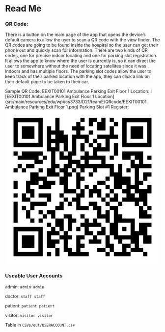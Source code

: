 # Read Me

### QR Code:

There is a button on the main page of the app that opens the device’s default camera to allow the user to scan a QR code with the view finder. The QR codes are going to be found inside the hospital so the user can get their phone out and quickly scan for information. There are two kinds of QR codes, one for precise indoor locating and one for parking slot registration. It allows the app to know where the user is currently is, so it can direct the user to somewhere without the need of locating satellites since it was indoors and has multiple floors. The parking slot codes allow the user to keep track of their parked location with the app, they can click a link on their default page to be taken to their car.

Sample QR Code:
EEXIT00101 Ambulance Parking Exit Floor 1 Location:
![EEXIT00101 Ambulance Parking Exit Floor 1 Location](src/main/resources/edu/wpi/cs3733/D21/teamE/QRcode/EEXIT00101 Ambulance Parking Exit Floor 1.png)
Parking Slot #1 Register:
![Parking Slot #1 Register](src/main/resources/edu/wpi/cs3733/D21/teamE/QRcode/qr-code.png)

### Useable User Accounts

admin: `admin admin`

doctor: `staff staff`

patient: `patient patient`

visitor: `visitor visitor`

Table in `CSVs/out/USERACCOUNT.csv`